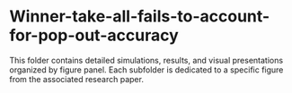 # Winner-take-all-fails-to-account-for-pop-out-accuracy
This folder contains detailed simulations, results, and visual presentations organized by figure panel. Each subfolder is dedicated to a specific figure from the associated research paper.

